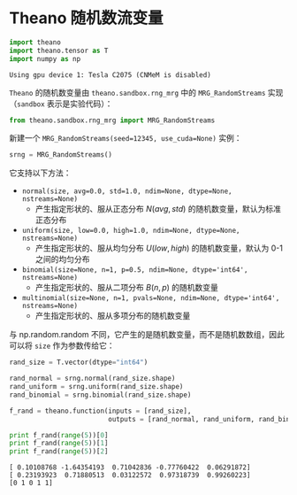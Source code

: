 
# Theano 随机数流变量


```python
import theano
import theano.tensor as T
import numpy as np
```

    Using gpu device 1: Tesla C2075 (CNMeM is disabled)


`Theano` 的随机数变量由 `theano.sandbox.rng_mrg` 中的 `MRG_RandomStreams` 实现（`sandbox` 表示是实验代码）：


```python
from theano.sandbox.rng_mrg import MRG_RandomStreams
```

新建一个 `MRG_RandomStreams(seed=12345, use_cuda=None)`  实例：


```python
srng = MRG_RandomStreams()
```

它支持以下方法：

- `normal(size, avg=0.0, std=1.0, ndim=None, dtype=None, nstreams=None)` 
    - 产生指定形状的、服从正态分布 $N(avg, std)$ 的随机数变量，默认为标准正态分布 
- `uniform(size, low=0.0, high=1.0, ndim=None, dtype=None, nstreams=None)`
    - 产生指定形状的、服从均匀分布 $U(low, high)$ 的随机数变量，默认为 0-1 之间的均匀分布
- `binomial(size=None, n=1, p=0.5, ndim=None, dtype='int64', nstreams=None)`
    - 产生指定形状的、服从二项分布 $B(n,p)$ 的随机数变量
- `multinomial(size=None, n=1, pvals=None, ndim=None, dtype='int64', nstreams=None)`
    - 产生指定形状的、服从多项分布的随机数变量

与 np.random.random 不同，它产生的是随机数变量，而不是随机数数组，因此可以将 `size` 作为参数传给它：


```python
rand_size = T.vector(dtype="int64")

rand_normal = srng.normal(rand_size.shape)
rand_uniform = srng.uniform(rand_size.shape)
rand_binomial = srng.binomial(rand_size.shape)

f_rand = theano.function(inputs = [rand_size], 
                         outputs = [rand_normal, rand_uniform, rand_binomial])

print f_rand(range(5))[0]
print f_rand(range(5))[1]
print f_rand(range(5))[2]
```

    [ 0.10108768 -1.64354193  0.71042836 -0.77760422  0.06291872]
    [ 0.23193923  0.71880513  0.03122572  0.97318739  0.99260223]
    [0 1 0 1 1]

